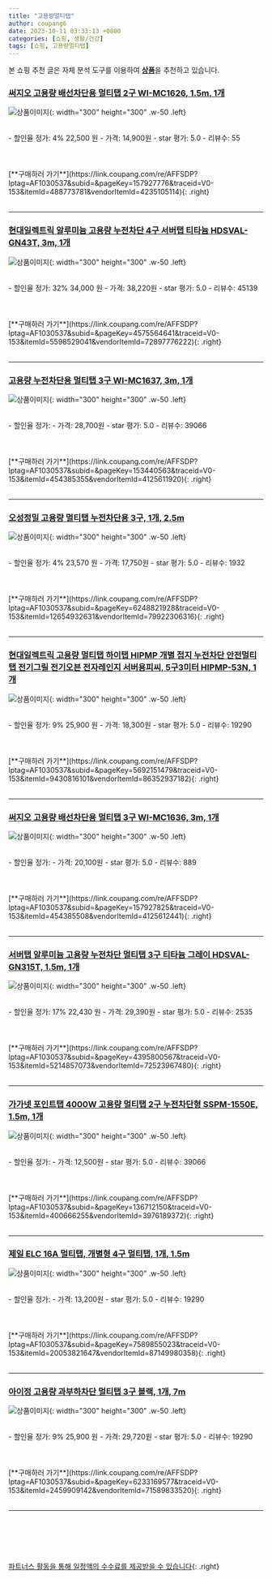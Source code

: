 ```yaml
---
title: "고용량멀티탭"
author: coupang6
date: 2023-10-11 03:33:13 +0800
categories: [쇼핑, 생활/건강]
tags: [쇼핑, 고용량멀티탭]
---
```


본 쇼핑 추천 글은 자체 분석 도구를 이용하여 [**상품**](https://link.coupang.com/a/bao1ui)을 추천하고 있습니다.

### [써지오 고용량 배선차단용 멀티탭 2구 WI-MC1626, 1.5m, 1개](https://link.coupang.com/re/AFFSDP?lptag=AF1030537&subid=&pageKey=157927776&traceid=V0-153&itemId=488773781&vendorItemId=4235105114)

![상품이미지](https://thumbnail8.coupangcdn.com/thumbnails/remote/230x230ex/image/retail/images/2521497861795709-c7ab7716-59e1-440f-822e-b64e7c5f1c84.jpg){: width="300" height="300" .w-50 .left}


<br>
- 할인율 정가: 4%  22,500   원
- 가격: 14,900원
- star 평가: 5.0
- 리뷰수: 55
<br>
<br>
<br>
<br>
[**구매하러 가기**](https://link.coupang.com/re/AFFSDP?lptag=AF1030537&subid=&pageKey=157927776&traceid=V0-153&itemId=488773781&vendorItemId=4235105114){: .right}
<br>
<br>

---

### [현대일렉트릭 알루미늄 고용량 누전차단 4구 서버탭 티타늄 HDSVAL-GN43T, 3m, 1개](https://link.coupang.com/re/AFFSDP?lptag=AF1030537&subid=&pageKey=4575564641&traceid=V0-153&itemId=5598529041&vendorItemId=72897776222)

![상품이미지](https://thumbnail9.coupangcdn.com/thumbnails/remote/230x230ex/image/rs_quotation_api/7tnucatm/ce06b79a782b4a988fd7640c7cbeac43.jpg){: width="300" height="300" .w-50 .left}


<br>
- 할인율 정가: 32%  34,000   원
- 가격: 38,220원
- star 평가: 5.0
- 리뷰수: 45139
<br>
<br>
<br>
<br>
[**구매하러 가기**](https://link.coupang.com/re/AFFSDP?lptag=AF1030537&subid=&pageKey=4575564641&traceid=V0-153&itemId=5598529041&vendorItemId=72897776222){: .right}
<br>
<br>

---

### [고용량 누전차단용 멀티탭 3구 WI-MC1637, 3m, 1개](https://link.coupang.com/re/AFFSDP?lptag=AF1030537&subid=&pageKey=153440563&traceid=V0-153&itemId=454385355&vendorItemId=4125611920)

![상품이미지](https://thumbnail10.coupangcdn.com/thumbnails/remote/230x230ex/image/retail/images/113342259830993-be9fa11d-54c3-4b42-8556-6be9af91ae73.jpg){: width="300" height="300" .w-50 .left}


<br>
- 할인율 정가: 
- 가격: 28,700원
- star 평가: 5.0
- 리뷰수: 39066
<br>
<br>
<br>
<br>
[**구매하러 가기**](https://link.coupang.com/re/AFFSDP?lptag=AF1030537&subid=&pageKey=153440563&traceid=V0-153&itemId=454385355&vendorItemId=4125611920){: .right}
<br>
<br>

---

### [오성정밀 고용량 멀티탭 누전차단용 3구, 1개, 2.5m](https://link.coupang.com/re/AFFSDP?lptag=AF1030537&subid=&pageKey=6248821928&traceid=V0-153&itemId=12654932631&vendorItemId=79922306316)

![상품이미지](https://thumbnail6.coupangcdn.com/thumbnails/remote/230x230ex/image/rs_quotation_api/aovruj9p/ccbba24feab94400a0c81ef97c3248b4.jpg){: width="300" height="300" .w-50 .left}


<br>
- 할인율 정가: 4%  23,570   원
- 가격: 17,750원
- star 평가: 5.0
- 리뷰수: 1932
<br>
<br>
<br>
<br>
[**구매하러 가기**](https://link.coupang.com/re/AFFSDP?lptag=AF1030537&subid=&pageKey=6248821928&traceid=V0-153&itemId=12654932631&vendorItemId=79922306316){: .right}
<br>
<br>

---

### [현대일렉트릭 고용량 멀티탭 하이탭 HIPMP 개별 접지 누전차단 안전멀티탭 전기그릴 전기오븐 전자레인지 서버용피씨, 5구3미터 HIPMP-53N, 1개](https://link.coupang.com/re/AFFSDP?lptag=AF1030537&subid=&pageKey=5692151479&traceid=V0-153&itemId=9430816101&vendorItemId=86352937182)

![상품이미지](https://thumbnail9.coupangcdn.com/thumbnails/remote/230x230ex/image/vendor_inventory/430b/98d405382dffd037441fc90724122b97600ed417c9c361207c387c10bf7a.jpg){: width="300" height="300" .w-50 .left}


<br>
- 할인율 정가: 9%  25,900   원
- 가격: 18,300원
- star 평가: 5.0
- 리뷰수: 19290
<br>
<br>
<br>
<br>
[**구매하러 가기**](https://link.coupang.com/re/AFFSDP?lptag=AF1030537&subid=&pageKey=5692151479&traceid=V0-153&itemId=9430816101&vendorItemId=86352937182){: .right}
<br>
<br>

---

### [써지오 고용량 배선차단용 멀티탭 3구 WI-MC1636, 3m, 1개](https://link.coupang.com/re/AFFSDP?lptag=AF1030537&subid=&pageKey=157927825&traceid=V0-153&itemId=454385508&vendorItemId=4125612441)

![상품이미지](https://thumbnail7.coupangcdn.com/thumbnails/remote/230x230ex/image/retail/images/1947502767810-33808d63-8377-4413-bb58-79f94eee28a1.jpg){: width="300" height="300" .w-50 .left}


<br>
- 할인율 정가: 
- 가격: 20,100원
- star 평가: 5.0
- 리뷰수: 889
<br>
<br>
<br>
<br>
[**구매하러 가기**](https://link.coupang.com/re/AFFSDP?lptag=AF1030537&subid=&pageKey=157927825&traceid=V0-153&itemId=454385508&vendorItemId=4125612441){: .right}
<br>
<br>

---

### [서버탭 알루미늄 고용량 누전차단 멀티탭 3구 티타늄 그레이 HDSVAL-GN315T, 1.5m, 1개](https://link.coupang.com/re/AFFSDP?lptag=AF1030537&subid=&pageKey=4395800567&traceid=V0-153&itemId=5214857073&vendorItemId=72523967480)

![상품이미지](https://thumbnail7.coupangcdn.com/thumbnails/remote/230x230ex/image/rs_quotation_api/h8gedu4q/dbd4a8381d1a4c05a25950ab331be4fb.jpg){: width="300" height="300" .w-50 .left}


<br>
- 할인율 정가: 17%  22,430   원
- 가격: 29,390원
- star 평가: 5.0
- 리뷰수: 2535
<br>
<br>
<br>
<br>
[**구매하러 가기**](https://link.coupang.com/re/AFFSDP?lptag=AF1030537&subid=&pageKey=4395800567&traceid=V0-153&itemId=5214857073&vendorItemId=72523967480){: .right}
<br>
<br>

---

### [가가넷 포인트탭 4000W 고용량 멀티탭 2구 누전차단형 SSPM-1550E, 1.5m, 1개](https://link.coupang.com/re/AFFSDP?lptag=AF1030537&subid=&pageKey=136712150&traceid=V0-153&itemId=400666255&vendorItemId=3976189372)

![상품이미지](https://thumbnail9.coupangcdn.com/thumbnails/remote/230x230ex/image/retail/images/5743914641868761-6576f0f1-9172-4fc1-8dbf-c8f7732ed865.jpg){: width="300" height="300" .w-50 .left}


<br>
- 할인율 정가: 
- 가격: 12,500원
- star 평가: 5.0
- 리뷰수: 39066
<br>
<br>
<br>
<br>
[**구매하러 가기**](https://link.coupang.com/re/AFFSDP?lptag=AF1030537&subid=&pageKey=136712150&traceid=V0-153&itemId=400666255&vendorItemId=3976189372){: .right}
<br>
<br>

---

### [제일 ELC 16A 멀티탭, 개별형 4구 멀티탭, 1개, 1.5m](https://link.coupang.com/re/AFFSDP?lptag=AF1030537&subid=&pageKey=7589855023&traceid=V0-153&itemId=20053821647&vendorItemId=87149980358)

![상품이미지](https://thumbnail6.coupangcdn.com/thumbnails/remote/230x230ex/image/vendor_inventory/4842/e0dc8a55de81e59e74d83859c2cd0b857cd567bc8e20b538eb4419a21a30.jpg){: width="300" height="300" .w-50 .left}


<br>
- 할인율 정가: 
- 가격: 13,200원
- star 평가: 5.0
- 리뷰수: 19290
<br>
<br>
<br>
<br>
[**구매하러 가기**](https://link.coupang.com/re/AFFSDP?lptag=AF1030537&subid=&pageKey=7589855023&traceid=V0-153&itemId=20053821647&vendorItemId=87149980358){: .right}
<br>
<br>

---

### [아이정 고용량 과부하차단 멀티탭 3구 블랙, 1개, 7m](https://link.coupang.com/re/AFFSDP?lptag=AF1030537&subid=&pageKey=6233169577&traceid=V0-153&itemId=2459909142&vendorItemId=71589833520)

![상품이미지](https://thumbnail8.coupangcdn.com/thumbnails/remote/230x230ex/image/retail/images/2020/09/17/15/8/b57a340d-116c-401d-b29b-1612a0f97a5d.jpg){: width="300" height="300" .w-50 .left}


<br>
- 할인율 정가: 9%  25,900   원
- 가격: 29,720원
- star 평가: 5.0
- 리뷰수: 19290
<br>
<br>
<br>
<br>
[**구매하러 가기**](https://link.coupang.com/re/AFFSDP?lptag=AF1030537&subid=&pageKey=6233169577&traceid=V0-153&itemId=2459909142&vendorItemId=71589833520){: .right}
<br>
<br>

---
<br><br><br><br><br> [파트너스 활동을 통해 일정액의 수수료를 제공받을 수 있습니다](https://link.coupang.com/a/bao1ui){: .right}